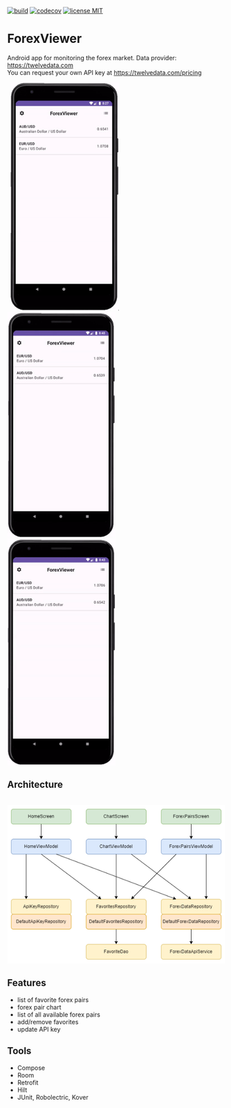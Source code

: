 <a href="https://github.com/gzaber/ForexViewer/actions"><img src="https://img.shields.io/github/actions/workflow/status/gzaber/ForexViewer/ci.yml" alt="build"></a>
<a href="https://codecov.io/gh/gzaber/ForexViewer"><img src="https://codecov.io/gh/gzaber/ForexViewer/branch/master/graph/badge.svg" alt="codecov"></a>
<a href="https://opensource.org/licenses/MIT"><img src="https://img.shields.io/github/license/gzaber/ForexViewer" alt="license MIT"></a>

# ForexViewer

Android app for monitoring the forex market. 
Data provider: https://twelvedata.com  
You can request your own API key at https://twelvedata.com/pricing

&nbsp;
[<img alt="video 1" width="250px" src=".images/rec1.gif" />](.images/rec1.gif)
&nbsp;
[<img alt="video 2" width="250px" src=".images/rec2.gif" />](.images/rec2.gif)
&nbsp;
[<img alt="video 3" width="250px" src=".images/rec3.gif" />](.images/rec3.gif)

## Architecture  

&nbsp;
[<img alt="architecture" width="580px" src=".images/architecture.png" />](.images/architecture.png)

## Features

- list of favorite forex pairs
- forex pair chart
- list of all available forex pairs
- add/remove favorites
- update API key

## Tools

- Compose
- Room
- Retrofit
- Hilt
- JUnit, Robolectric, Kover
